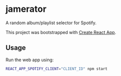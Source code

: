 # jamerator

A random album/playlist selector for Spotify.

This project was bootstrapped with [Create React App](https://github.com/facebook/create-react-app).

## Usage

Run the web app using:

```sh
REACT_APP_SPOTIFY_CLIENT="CLIENT_ID" npm start
```
